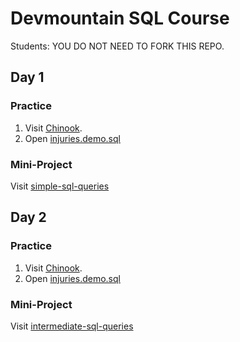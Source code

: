 # Devmountain SQL Course

Students: YOU DO NOT NEED TO FORK THIS REPO.

## Day 1

### Practice

1. Visit [Chinook](http://jxs.me/chinook-web/).
2. Open [injuries.demo.sql](https://github.com/kendagriff/sql-course/blob/master/injuries.demo.sql)

### Mini-Project

Visit [simple-sql-queries](https://github.com/devmountain/simple-sql-queries)

## Day 2

### Practice

1. Visit [Chinook](http://jxs.me/chinook-web/).
2. Open [injuries.demo.sql](https://github.com/kendagriff/sql-course/blob/master/injuries.demo.sql)

### Mini-Project

Visit [intermediate-sql-queries](https://github.com/devmountain/intermediate-sql-queries)
